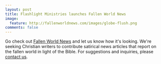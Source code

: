 ```yaml
---
layout: post
title: Flashlight Ministries launches Fallen World News
image:
  feature: http://fallenworldnews.com/images/globe-flush.png
comments: false
---
```


Go check out [Fallen World News](http://fallenworldnews.com) and let us know how it's looking.  We're seeking Christian writers to contribute satirical news articles that report on the fallen world in light of the Bible.  For suggestions and inquiries, please [contact us](/contact/).
